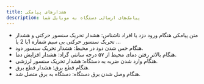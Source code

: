 ```yaml
---
title: هشدارهای پیامکی
description: پیامک‌های ارسالی دستگاه به موبایل شما
---
```

<ul class="px-4">
<li class="mb-4">متن پیامکی هنگام ورود دزد یا افراد ناشناس: هشدار تحریک سنسور حرکتی و هشدار تحریک سنسور حرکتی بی سیم شماره 1یا 2 یا ...</li>
 <li class="mb-4"> هنگام حس شدن دود در محیط: هشدار تحریک سنسور دود.</li>
<li class="mb-4"> هنگام بالاتر رفتن دمای محیط از ۵۷ درجه سانتی گراد: هشدار افزایش دما.</li>
<li class="mb-4"> هنگام وارد شدن ضربه به دستگاه: هشدار تحریک سنسور لرزشی.</li>
<li class="mb-4"> هنگام قطع برق: هشدار قطع برق.</li>
<li class="mb-4"> هنگام وصل شدن برق دستگاه: دستگاه به برق متصل شد.</li>
</ul>